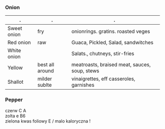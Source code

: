 
### Onion

|.|.|.|
|-|-|-|
Sweet onion |fry| onionrings. gratins. roasted veges
Red onion |raw|Guaca, Pickled, Salad, sandwitches
White onion || Salats., chutneys, stir-fries
Yellow |best all around| meatroasts, braised meat, sauces, soup, stews
Shallot | milder sublte| vinaigrettes, eff casseroles, garnishes

### Pepper
czerw C A  
zolta e B6  
zielona kwas foliowy E / malo kaloryczna !  
